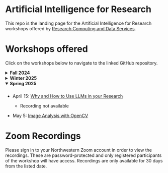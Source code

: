 # Artificial Intelligence for Research

This repo is the landing page for the Artificial Intelligence for Research workshops offered by [Research Computing and Data Services](https://www.it.northwestern.edu/departments/it-services-support/research/).

# Workshops offered

Click on the workshops below to navigate to the linked GitHub repository.

<details>
  <summary><b>Fall 2024</b></summary>

  ###
  * October 8: [Writing Effective Prompts for Coding With LLMs](https://github.com/nuitrcs/promptEngineering)
      * Recording [here](https://northwestern.zoom.us/rec/share/W4mGW4wWgt2biBYJ90iN3K8ol6imdXBGEejFxh3rqyFiR8wlZTvUUu-Y1Tu4okag.fEHtMp9Q3ZOTwT4c)
  * November 12: [How to Choose your LLM](https://github.com/nuitrcs/artificial_intelligence_for_research/blob/main/How%20to%20Choose%20Your%20LLM.pptx)
      * Recording [here](https://northwestern.zoom.us/rec/share/rAc-5MnK9UiWDJn-tH4ORxOWez51RSdsTfMOQDSvf02sKdBhYbLx85gVcJPI5lnd.zU-dUZ-_7QeUka-c)

</details>

<details>
  <summary><b>Winter 2025</b></summary>

  ###
  * January 21: [GitHub Copilot for Coding Productivity](https://github.com/nuitrcs/github_copilot_workshop)
      * Recording [here](https://northwestern.zoom.us/rec/share/ORh2E52tIGrTlr8j1rHM824G6hnroFKSYRXg1xG1tu6QvrgbROg1CxjmtA0utWgK.N4caotVwxVA_r5rs)
  * February 11: [Extract Information From Text With LLMs](https://github.com/nuitrcs/info_extraction_llm_workshop)
      * Recording [here](https://northwestern.zoom.us/rec/share/e8s9MDJws348ZRhq_XSu7LsmznbVqVjcYw5eKCYEpVewG2JZXaKVTiHsAZidkIw_.8dhIZjolQJfOM1tW)

</details>

<details open>
  <summary><b>Spring 2025</b></summary>

  ###
  * April 15: [Why and How to Use LLMs in your Research](https://github.com/nuitrcs/CoDEx-Choose-Your-LLM)
      * Recording not available

  * May 5: [Image Analysis with OpenCV](https://github.com/nuitrcs/opencv_image_analysis)

</details>

# Zoom Recordings

Please sign in to your Northwestern Zoom account in order to view the recordings. These are password-protected and only registered participants of the workshop will have access. Recordings are only available for 30 days from the listed date.
